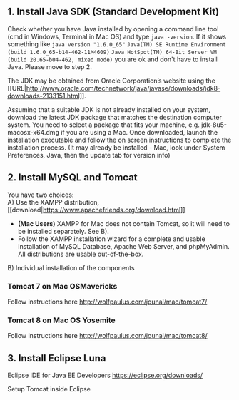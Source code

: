 ## 1. Install Java SDK (Standard Development Kit)

Check whether you have Java installed by opening a command line tool (cmd in Windows, Terminal in Mac OS) and type `java -version`. If it shows something like `java version "1.6.0_65"`
`Java(TM) SE Runtime Environment (build 1.6.0_65-b14-462-11M4609)`
`Java HotSpot(TM) 64-Bit Server VM (build 20.65-b04-462, mixed mode)` you are ok and don't have to install Java. Please move to step 2.

The JDK may be obtained from Oracle Corporation’s website using the [[URL|http://www.oracle.com/technetwork/java/javase/downloads/jdk8-downloads-2133151.html]].

Assuming that a suitable JDK is not already installed on your system, download the latest JDK package that matches the destination computer system. You need to select a package that fits your machine, e.g. jdk-8u5-macosx-x64.dmg if you are using a Mac. Once downloaded, launch the installation executable and follow the on screen instructions to complete the installation process. (It may already be installed - Mac, look under System Preferences, Java, then the update tab for version info)

## 2. Install MySQL and Tomcat
 You have two choices:   
A) Use the XAMPP distribution, [[download|https://www.apachefriends.org/download.html]]
- **(Mac Users)** XAMPP for Mac does not contain Tomcat, so it will need to be installed separately. See B).
- Follow the XAMPP installation wizard for a complete and usable installation of MySQL Database, Apache Web Server, and phpMyAdmin. All distributions are usable out-of-the-box.

B) Individual installation of the components

### Tomcat 7 on  Mac OSMavericks
Follow instructions here http://wolfpaulus.com/jounal/mac/tomcat7/

### Tomcat 8 on Mac OS Yosemite
Follow instructions here http://wolfpaulus.com/jounal/mac/tomcat8/

## 3. Install Eclipse Luna
Eclipse IDE for Java EE Developers https://eclipse.org/downloads/

Setup Tomcat inside Eclipse 